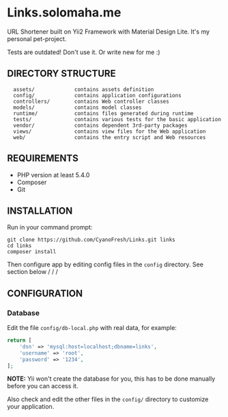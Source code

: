 Links.solomaha.me
============================

URL Shortener built on Yii2 Framework with Material Design Lite. It's my personal pet-project.

Tests are outdated! Don't use it. Or write new for me :)

DIRECTORY STRUCTURE
-------------------

      assets/             contains assets definition
      config/             contains application configurations
      controllers/        contains Web controller classes
      models/             contains model classes
      runtime/            contains files generated during runtime
      tests/              contains various tests for the basic application
      vendor/             contains dependent 3rd-party packages
      views/              contains view files for the Web application
      web/                contains the entry script and Web resources



REQUIREMENTS
------------

* PHP version at least 5.4.0
* Composer
* Git


INSTALLATION
------------

Run in your command prompt:

~~~
git clone https://github.com/CyanoFresh/Links.git links
cd links
composer install
~~~

Then configure app by editing config files in the `config` directory. See section below \/ \/ \/

CONFIGURATION
-------------

### Database

Edit the file `config/db-local.php` with real data, for example:

```php
return [
    'dsn' => 'mysql:host=localhost;dbname=links',
    'username' => 'root',
    'password' => '1234',
];
```

**NOTE:** Yii won't create the database for you, this has to be done manually before you can access it.

Also check and edit the other files in the `config/` directory to customize your application.
